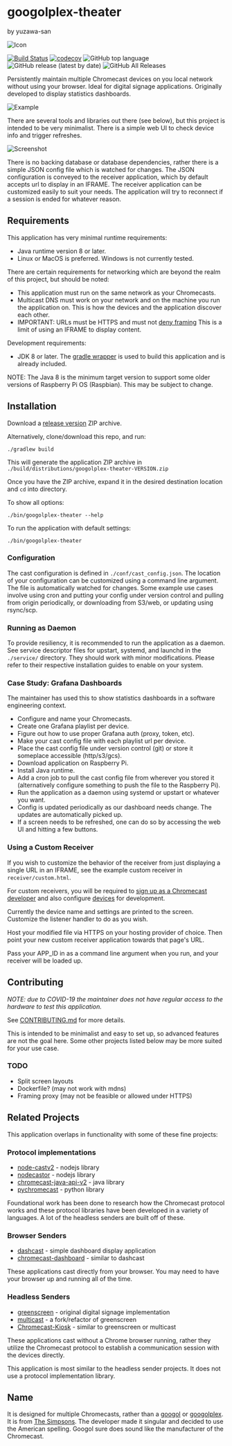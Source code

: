 # googolplex-theater
by yuzawa-san

![Icon](src/main/resources/favicon.png)

[![Build Status](https://travis-ci.org/yuzawa-san/googolplex-theater.svg?branch=master)](https://travis-ci.org/yuzawa-san/googolplex-theater)
[![codecov](https://codecov.io/gh/yuzawa-san/googolplex-theater/branch/master/graph/badge.svg)](https://codecov.io/gh/yuzawa-san/googolplex-theater)
![GitHub top language](https://img.shields.io/github/languages/top/yuzawa-san/googolplex-theater)
![GitHub release (latest by date)](https://img.shields.io/github/v/release/yuzawa-san/googolplex-theater)
![GitHub All Releases](https://img.shields.io/github/downloads/yuzawa-san/googolplex-theater/total)

Persistently maintain multiple Chromecast devices on you local network without using your browser.
Ideal for digital signage applications.
Originally developed to display statistics dashboards.

![Example](docs/example.jpg)

There are several tools and libraries out there (see below), but this project is intended to be very minimalist.
There is a simple web UI to check device info and trigger refreshes.

![Screenshot](docs/screenshot.png)

There is no backing database or database dependencies, rather there is a simple JSON config file which is watched for changes.
The JSON configuration is conveyed to the receiver application, which by default accepts url to display in an IFRAME.
The receiver application can be customized easily to suit your needs.
The application will try to reconnect if a session is ended for whatever reason.

## Requirements

This application has very minimal runtime requirements:

* Java runtime version 8 or later.
* Linux or MacOS is preferred. Windows is not currently tested.

There are certain requirements for networking which are beyond the realm of this project, but should be noted:

* This application must run on the same network as your Chromecasts.
* Multicast DNS must work on your network and on the machine you run the application on. This is how the devices and the application discover each other.
* IMPORTANT: URLs must be HTTPS and must not [deny framing](https://developer.mozilla.org/en-US/docs/Web/HTTP/Headers/X-Frame-Options) This is a limit of using an IFRAME to display content.

Development requirements:

* JDK 8 or later. The [gradle wrapper](https://docs.gradle.org/current/userguide/gradle_wrapper.html) is used to build this application and is already included.

NOTE: The Java 8 is the minimum target version to support some older versions of 
Raspberry Pi OS (Raspbian). This may be subject to change.

## Installation

Download a [release version](https://github.com/yuzawa-san/googolplex-theater/releases) ZIP archive.

Alternatively, clone/download this repo, and run:
```
./gradlew build
```

This will generate the application ZIP archive in `./build/distributions/googolplex-theater-VERSION.zip`

Once you have the ZIP archive, expand it in the desired destination location and `cd` into directory.

To show all options:
```
./bin/googolplex-theater --help
```

To run the application with default settings:
```
./bin/googolplex-theater
```

### Configuration

The cast configuration is defined in `./conf/cast_config.json`.
The location of your configuration can be customized using a command line argument.
The file is automatically watched for changes.
Some example use cases involve using cron and putting your config under version control and pulling from origin periodically, or downloading from S3/web, or updating using rsync/scp.

### Running as Daemon

To provide resiliency, it is recommended to run the application as a daemon.
See service descriptor files for upstart, systemd, and launchd in the `./service/` directory. They should work with minor modifications. Please refer to their respective installation guides to enable on your system.

### Case Study: Grafana Dashboards

The maintainer has used this to show statistics dashboards in a software engineering context.

* Configure and name your Chromecasts.
* Create one Grafana playlist per device.
* Figure out how to use proper Grafana auth (proxy, token, etc).
* Make your cast config file with each playlist url per device.
* Place the cast config file under version control (git) or store it someplace accessible (http/s3/gcs).
* Download application on Raspberry Pi.
* Install Java runtime.
* Add a cron job to pull the cast config file from wherever you stored it (alternatively configure something to push the file to the Raspberry Pi).
* Run the application as a daemon using systemd or upstart or whatever you want.
* Config is updated periodically as our dashboard needs change. The updates are automatically picked up.
* If a screen needs to be refreshed, one can do so by accessing the web UI and hitting a few buttons.

### Using a Custom Receiver

If you wish to customize the behavior of the receiver from just displaying a single URL in an IFRAME, see the example custom receiver in `receiver/custom.html`.

For custom receivers, you will be required to [sign up as a Chromecast developer](https://developers.google.com/cast/docs/registration#RegisterApp) and also configure [devices](https://cast.google.com/publish) for development.

Currently the device name and settings are printed to the screen. Customize the listener handler to do as you wish.

Host your modified file via HTTPS on your hosting provider of choice. Then point your new custom receiver application towards that page's URL.

Pass your APP_ID in as a command line argument when you run, and your receiver will be loaded up.

## Contributing

_NOTE: due to COVID-19 the maintainer does not have regular access to the hardware to test this application._

See [CONTRIBUTING.md](contributing.md) for more details.

This is intended to be minimalist and easy to set up, so advanced features are not the goal here. Some other projects listed below may be more suited for your use case.

### TODO

* Split screen layouts
* Dockerfile? (may not work with mdns)
* Framing proxy (may not be feasible or allowed under HTTPS)

## Related Projects

This application overlaps in functionality with some of these fine projects:

### Protocol implementations
* [node-castv2](https://github.com/thibauts/node-castv2) - nodejs library
* [nodecastor](https://github.com/vincentbernat/nodecastor) - nodejs library
* [chromecast-java-api-v2](https://github.com/vitalidze/chromecast-java-api-v2) - java library
* [pychromecast](https://github.com/balloob/pychromecast) - python library

Foundational work has been done to research how the Chromecast protocol works and these protocol libraries have been developed in a variety of languages. A lot of the headless senders are built off of these.

### Browser Senders
* [dashcast](https://github.com/stestagg/dashcast) - simple dashboard display application 
* [chromecast-dashboard](https://github.com/boombatower/chromecast-dashboard) - similar to dashcast

These applications cast directly from your browser. You may need to have your browser up and running all of the time.

### Headless Senders
* [greenscreen](https://github.com/groupon/greenscreen) - original digital signage implementation
* [multicast](https://github.com/superhawk610/multicast) - a fork/refactor of greenscreen
* [Chromecast-Kiosk](https://github.com/mrothenbuecher/Chromecast-Kiosk) - similar to greenscreen or multicast

These applications cast without a Chrome browser running, rather they utilize the Chromecast protocol to establish a communication session with the devices directly.

This application is most similar to the headless sender projects. It does not use a protocol implementation library.

## Name

It is designed for multiple Chromecasts, rather than a [googol](https://en.wikipedia.org/wiki/Googol) or [googolplex](https://en.wikipedia.org/wiki/Googolplex).
It is from [The Simpsons](https://simpsons.fandom.com/wiki/Springfield_Googolplex_Theatres). The developer made it singular and decided to use the American spelling.
Googol sure does sound like the manufacturer of the Chromecast.